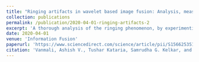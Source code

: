 ```yaml
---
title: "Ringing artifacts in wavelet based image fusion: Analysis, measurement and remedies"
collection: publications
permalink: /publication/2020-04-01-ringing-artifacts-2
excerpt: 'A thorough analysis of the ringing phenomenon, by experimenting with different types of images and different wavelet families, with varying lengths of filters and varying levels of decomposition is performed to obtain deeper insights of the ringing artifacts. It is experimentally shown that wavelet based fusion results in the modification of the intra- and inter-scale dependencies, with the inter-scale dependency being the dominating factor causing the ringing artifacts. Also, these ringing artifacts are localized in the Fourier domain. Subsequently, a quantitative measure using structural dissimilarity is proposed to measure the ringing artifacts due to wavelet based fusion. Two possible solutions to compensate for the ringing artifacts are then proposed. In the first strategy, a filtering based method is proposed to reduce these ringing artifacts. It takes advantage of the localized nature of the ringing artifacts. Furthermore, the intra- and inter-scale dependencies are modeled using order-zero entropy. A second strategy using the inter-scale dependency is then proposed to reduce the ringing artifacts. Experimental results show that both these methods are able to reduce the ringing artifacts significantly and have further scope for improvement. Another critical finding of this work is selection of the wavelet filter and its levels of decomposition for the process of fusion.'
date: 2020-04-01
venue: 'Information Fusion'
paperurl: 'https://www.sciencedirect.com/science/article/pii/S1566253517304748'
citation: 'Vanmali, Ashish V., Tushar Kataria, Samrudha G. Kelkar, and Vikram M. Gadre. "Ringing artifacts in wavelet based image fusion: Analysis, measurement and remedies." Information Fusion 56 (2020): 39-69.'
---
```

